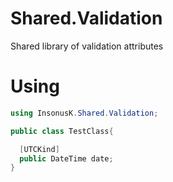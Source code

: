 # Shared.Validation
Shared library of validation attributes

# Using
```C#
using InsonusK.Shared.Validation;

public class TestClass{

  [UTCKind]
  public DateTime date;
}
```
